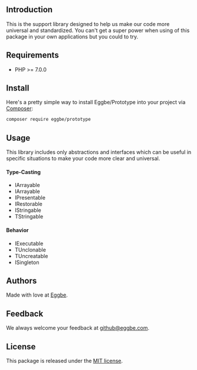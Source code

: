 ## Introduction
This is the support library designed to help us make our code more universal and standardized. 
You can't get a super power when using of this package in your own applications but you could to try.        


## Requirements
* PHP >= 7.0.0


## Install
Here's a pretty simple way to install Eggbe/Prototype into your project via [Composer](http://getcomposer.org):

```bash
composer require eggbe/prototype
```

## Usage
This library includes only abstractions and interfaces which can be useful in specific situations to make your code more clear and universal.   


#### Type-Casting
* IArrayable
* IArrayable
* IPresentable
* IRestorable
* IStringable
* TStringable

#### Behavior
* IExecutable
* TUnclonable
* TUncreatable
* ISingleton

## Authors
Made with love at [Eggbe](http://eggbe.com).


## Feedback 
We always welcome your feedback at [github@eggbe.com](mailto:github@eggbe.com).


## License
This package is released under the [MIT license](https://github.com/eggbe/prototype/blob/master/LICENSE).
